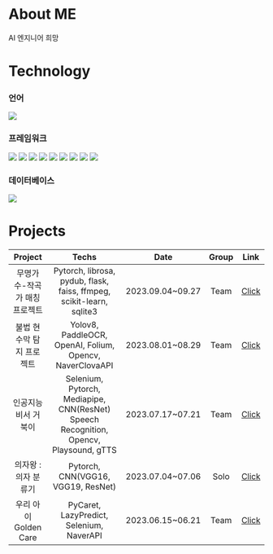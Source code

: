 # About ME
AI 엔지니어 희망

# Technology
### 언어
<img src="https://img.shields.io/badge/python-3776AB?style=for-the-badge&logo=python&logoColor=white">

### 프레임워크
<img src="https://img.shields.io/badge/FFmpeg-007808?style=for-the-badge&logo=FFmpeg&logoColor=white"> <img src="https://img.shields.io/badge/flask-000000?style=for-the-badge&logo=flask&logoColor=white"> <img src="https://img.shields.io/badge/folium-77B829?style=for-the-badge&logo=folium&logoColor=white"> <img src="https://img.shields.io/badge/openai-412991?style=for-the-badge&logo=openai&logoColor=white"> <img src="https://img.shields.io/badge/opencv-5C3EE8?style=for-the-badge&logo=opencv&logoColor=white"> <img src="https://img.shields.io/badge/pytorch-EE4C2C?style=for-the-badge&logo=pytorch&logoColor=white"> <img src="https://img.shields.io/badge/scikitlearn-F7931E?style=for-the-badge&logo=scikitlearn&logoColor=white"> <img src="https://img.shields.io/badge/Selenium-43B02A?style=for-the-badge&logo=Selenium&logoColor=white"> <img src="https://img.shields.io/badge/ultralytics-0099E5?style=for-the-badge&logo=ultralytics&logoColor=white">  

### 데이터베이스
<img src="https://img.shields.io/badge/sqlite-003B57?style=for-the-badge&logo=sqlite&logoColor=white">  

# Projects
|Project|Techs|Date|Group|Link|
|:---:|:---:|:---:|:---:|:---:|
|무명가수-작곡가 매칭 프로젝트|Pytorch, librosa, pydub, flask, faiss, ffmpeg, scikit-learn, sqlite3|2023.09.04~09.27|Team|[Click](https://github.com/isthisteamisthis)|
|불법 현수막 탐지 프로젝트|Yolov8, PaddleOCR, OpenAI, Folium, Opencv, NaverClovaAPI|2023.08.01~08.29|Team|[Click](https://github.com/MTVS-AI/META_Yolo_OCR_ChatGPT_PJT)|
|인공지능 비서 거북이|Selenium, Pytorch, Mediapipe, CNN(ResNet) Speech Recognition, Opencv, Playsound, gTTS|2023.07.17~07.21|Team|[Click](https://github.com/MinSooC/TurtleNeck)|
|의자왕 : 의자 분류기|Pytorch, CNN(VGG16, VGG19, ResNet)|2023.07.04~07.06|Solo|[Click](https://github.com/MinSooC/KingOfChairs)|
|우리 아이 Golden Care|PyCaret, LazyPredict, Selenium, NaverAPI|2023.06.15~06.21|Team|[Click](https://github.com/MinSooC/GoldenCare)|
